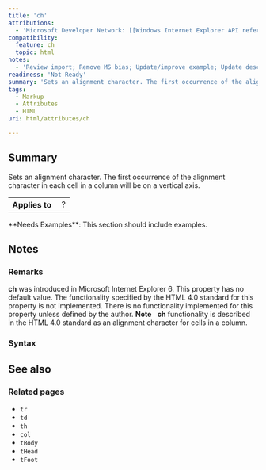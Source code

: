 ```yaml
---
title: 'ch'
attributions:
  - 'Microsoft Developer Network: [[Windows Internet Explorer API reference](http://msdn.microsoft.com/en-us/library/ie/hh828809%28v=vs.85%29.aspx) Article]'
compatibility:
  feature: ch
  topic: html
notes:
  - 'Review import; Remove MS bias; Update/improve example; Update descriptions; Fix lists & compatibility info'
readiness: 'Not Ready'
summary: 'Sets an alignment character. The first occurrence of the alignment character in each cell in a column will be on a vertical axis.'
tags:
  - Markup
  - Attributes
  - HTML
uri: html/attributes/ch

---
```

## Summary

Sets an alignment character. The first occurrence of the alignment character in each cell in a column will be on a vertical axis.

<table class="wikitable">
<tr>
<th>
Applies to

</th>
<td>
 ?

</td>
</tr>
</table>
**Needs Examples**: This section should include examples.

## Notes

### Remarks

**ch** was introduced in Microsoft Internet Explorer 6. This property has no default value. The functionality specified by the HTML 4.0 standard for this property is not implemented. There is no functionality implemented for this property unless defined by the author. **Note**   **ch** functionality is described in the HTML 4.0 standard as an alignment character for cells in a column.

### Syntax

## See also

### Related pages

-   `tr`
-   `td`
-   `th`
-   `col`
-   `tBody`
-   `tHead`
-   `tFoot`

